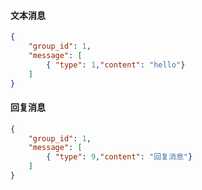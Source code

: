 #### 文本消息

``` json
{
    "group_id": 1,
    "message": [
        { "type": 1,"content": "hello"}
    ]
}
```

#### 回复消息

``` json
{
    "group_id": 1,
    "message": [
        { "type": 9,"content": "回复消息"}
    ]
}
```